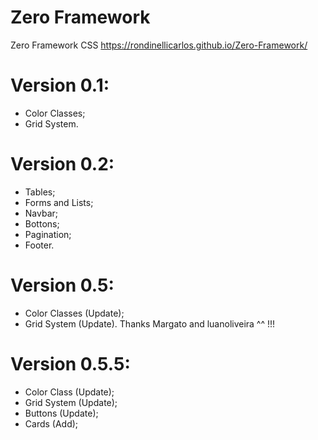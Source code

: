 # Zero Framework
Zero Framework CSS
https://rondinellicarlos.github.io/Zero-Framework/

# Version 0.1:
- Color Classes;
- Grid System.

# Version 0.2:
- Tables;
- Forms and Lists;
- Navbar;
- Bottons;
- Pagination;
- Footer.

# Version 0.5:
- Color Classes (Update);
- Grid System (Update).
Thanks Margato and luanoliveira ^^ !!!

# Version 0.5.5:
- Color Class (Update);
- Grid System (Update);
- Buttons (Update);
- Cards (Add);


